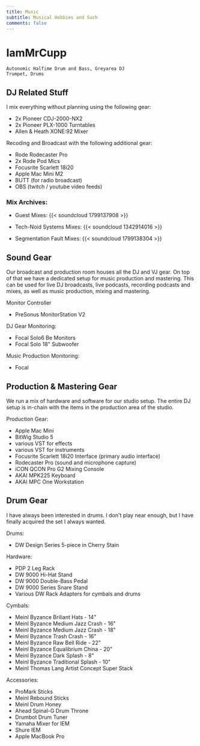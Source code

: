 ```yaml
---
title: Music
subtitle: Musical Hobbies and Such
comments: false
---
```


# IamMrCupp
    Autonomic Halfime Drum and Bass, Greyarea DJ
    Trumpet, Drums

## DJ Related Stuff
I mix everything without planning using the following gear:
- 2x Pioneer CDJ-2000-NX2 
- 2x Pioneer PLX-1000 Turntables
- Allen & Heath XONE:92 Mixer

Recoding and Broadcast with the following additional gear:
- Rode Rodecaster Pro
- 2x Rode Pod Mics
- Focusrite Scarlett 18i20
- Apple Mac Mini M2
- BUTT (for radio broadcast)
- OBS (twitch / youtube video feeds)
  

### Mix Archives:

- Guest Mixes:
    {{< soundcloud 1799137908 >}}

- Tech-Noid Systems Mixes:
    {{< soundcloud 1342914016 >}}

- Segmentation Fault Mixes:
    {{< soundcloud 1799138304 >}}


## Sound Gear
Our broadcast and production room houses all the DJ and VJ gear. On top of that we have a dedicated setup for music production and mastering. This can be used for live DJ broadcasts, live podcasts, recording podcasts and mixes, as well as music production, mixing and mastering.

Monitor Controller
- PreSonus MonitorStation V2

DJ Gear Monitoring:
- Focal Solo6 Be Monitors
- Focal Solo 18" Subwoofer

Music Production Monitoring:
- Focal 

## Production & Mastering Gear
We run a mix of hardware and software for our studio setup. The entire DJ setup is in-chain with the items in the production area of the studio.

Production Gear:
- Apple Mac Mini
- BitWig Studio 5
- various VST for effects
- various VST for instruments
- Focusrite Scarlett 18i20 Interface (primary audio interface)
- Rodecaster Pro (sound and microphone capture)
- iCON QCON Pro G2 Mixing Console
- AKAI MPK225 Keyboard
- AKAI MPC One Workstation

## Drum Gear
I have always been interested in drums. I don't play near enough, but I have finally acquired the set I always wanted.

Drums:
- DW Design Series 5-piece in Cherry Stain

Hardware:
- PDP 2 Leg Rack
- DW 9000 Hi-Hat Stand
- DW 9000 Double-Bass Pedal
- DW 9000 Series Snare Stand
- Various DW Rack Adapters for cymbals and drums
  
Cymbals:
- Meinl Byzance Briliant Hats - 14"
- Meinl Byzance Medium Jazz Crash - 16"
- Meinl Byzance Medium Jazz Crash - 18"
- Meinl Byzance Trash Crash - 16"
- Meinl Byzance Raw Bell Ride - 22"
- Meinl Byzance Equalibrium China - 20"
- Meinl Byzance Dark Splash - 8"
- Meinl Byzance Traditional Splash - 10"
- Meinl Thomas Lang Artist Concept Super Stack 

Accessories:
- ProMark Sticks
- Meinl Rebound Sticks
- Meinl Drum Honey
- Ahead Spinal-G Drum Throne
- Drumbot Drum Tuner
- Yamaha Mixer for IEM
- Shure IEM
- Apple MacBook Pro